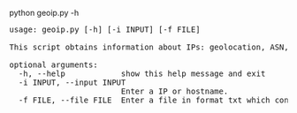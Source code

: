 python geoip.py -h
<pre>
usage: geoip.py [-h] [-i INPUT] [-f FILE]

This script obtains information about IPs: geolocation, ASN,...

optional arguments:
  -h, --help            show this help message and exit
  -i INPUT, --input INPUT
                        Enter a IP or hostname.
  -f FILE, --file FILE  Enter a file in format txt which contains IP's
</pre>
